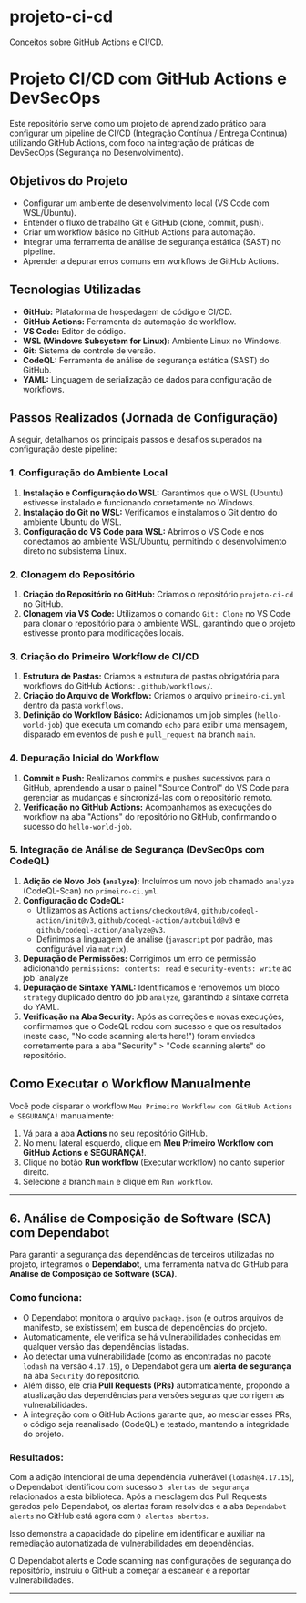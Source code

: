 # projeto-ci-cd
Conceitos sobre GitHub Actions e CI/CD.
# Projeto CI/CD com GitHub Actions e DevSecOps

Este repositório serve como um projeto de aprendizado prático para configurar um pipeline de CI/CD (Integração Contínua / Entrega Contínua) utilizando GitHub Actions, com foco na integração de práticas de DevSecOps (Segurança no Desenvolvimento).

## Objetivos do Projeto

* Configurar um ambiente de desenvolvimento local (VS Code com WSL/Ubuntu).
* Entender o fluxo de trabalho Git e GitHub (clone, commit, push).
* Criar um workflow básico no GitHub Actions para automação.
* Integrar uma ferramenta de análise de segurança estática (SAST) no pipeline.
* Aprender a depurar erros comuns em workflows de GitHub Actions.

## Tecnologias Utilizadas

* **GitHub:** Plataforma de hospedagem de código e CI/CD.
* **GitHub Actions:** Ferramenta de automação de workflow.
* **VS Code:** Editor de código.
* **WSL (Windows Subsystem for Linux):** Ambiente Linux no Windows.
* **Git:** Sistema de controle de versão.
* **CodeQL:** Ferramenta de análise de segurança estática (SAST) do GitHub.
* **YAML:** Linguagem de serialização de dados para configuração de workflows.

## Passos Realizados (Jornada de Configuração)

A seguir, detalhamos os principais passos e desafios superados na configuração deste pipeline:

### 1. Configuração do Ambiente Local

1.  **Instalação e Configuração do WSL:** Garantimos que o WSL (Ubuntu) estivesse instalado e funcionando corretamente no Windows.
2.  **Instalação do Git no WSL:** Verificamos e instalamos o Git dentro do ambiente Ubuntu do WSL.
3.  **Configuração do VS Code para WSL:** Abrimos o VS Code e nos conectamos ao ambiente WSL/Ubuntu, permitindo o desenvolvimento direto no subsistema Linux.

### 2. Clonagem do Repositório

1.  **Criação do Repositório no GitHub:** Criamos o repositório `projeto-ci-cd` no GitHub.
2.  **Clonagem via VS Code:** Utilizamos o comando `Git: Clone` no VS Code para clonar o repositório para o ambiente WSL, garantindo que o projeto estivesse pronto para modificações locais.

### 3. Criação do Primeiro Workflow de CI/CD

1.  **Estrutura de Pastas:** Criamos a estrutura de pastas obrigatória para workflows do GitHub Actions: `.github/workflows/`.
2.  **Criação do Arquivo de Workflow:** Criamos o arquivo `primeiro-ci.yml` dentro da pasta `workflows`.
3.  **Definição do Workflow Básico:** Adicionamos um job simples (`hello-world-job`) que executa um comando `echo` para exibir uma mensagem, disparado em eventos de `push` e `pull_request` na branch `main`.

### 4. Depuração Inicial do Workflow

1.  **Commit e Push:** Realizamos commits e pushes sucessivos para o GitHub, aprendendo a usar o painel "Source Control" do VS Code para gerenciar as mudanças e sincronizá-las com o repositório remoto.
2.  **Verificação no GitHub Actions:** Acompanhamos as execuções do workflow na aba "Actions" do repositório no GitHub, confirmando o sucesso do `hello-world-job`.

### 5. Integração de Análise de Segurança (DevSecOps com CodeQL)

1.  **Adição de Novo Job (`analyze`):** Incluímos um novo job chamado `analyze` (CodeQL-Scan) no `primeiro-ci.yml`.
2.  **Configuração do CodeQL:**
    * Utilizamos as Actions `actions/checkout@v4`, `github/codeql-action/init@v3`, `github/codeql-action/autobuild@v3` e `github/codeql-action/analyze@v3`.
    * Definimos a linguagem de análise (`javascript` por padrão, mas configurável via `matrix`).
3.  **Depuração de Permissões:** Corrigimos um erro de permissão adicionando `permissions: contents: read` e `security-events: write` ao job `analyze
4.  **Depuração de Sintaxe YAML:** Identificamos e removemos um bloco `strategy` duplicado dentro do job `analyze`, garantindo a sintaxe correta do YAML.
5.  **Verificação na Aba Security:** Após as correções e novas execuções, confirmamos que o CodeQL rodou com sucesso e que os resultados (neste caso, "No code scanning alerts here!") foram enviados corretamente para a aba "Security" > "Code scanning alerts" do repositório.

## Como Executar o Workflow Manualmente

Você pode disparar o workflow `Meu Primeiro Workflow com GitHub Actions e SEGURANÇA!` manualmente:

1.  Vá para a aba **Actions** no seu repositório GitHub.
2.  No menu lateral esquerdo, clique em **Meu Primeiro Workflow com GitHub Actions e SEGURANÇA!**.
3.  Clique no botão **Run workflow** (Executar workflow) no canto superior direito.
4.  Selecione a branch `main` e clique em `Run workflow`.

---
## 6. Análise de Composição de Software (SCA) com Dependabot

Para garantir a segurança das dependências de terceiros utilizadas no projeto, integramos o **Dependabot**, uma ferramenta nativa do GitHub para **Análise de Composição de Software (SCA)**.

### Como funciona:

* O Dependabot monitora o arquivo `package.json` (e outros arquivos de manifesto, se existissem) em busca de dependências do projeto.
* Automaticamente, ele verifica se há vulnerabilidades conhecidas em qualquer versão das dependências listadas.
* Ao detectar uma vulnerabilidade (como as encontradas no pacote `lodash` na versão `4.17.15`), o Dependabot gera um **alerta de segurança** na aba `Security` do repositório.
* Além disso, ele cria **Pull Requests (PRs)** automaticamente, propondo a atualização das dependências para versões seguras que corrigem as vulnerabilidades.
* A integração com o GitHub Actions garante que, ao mesclar esses PRs, o código seja reanalisado (CodeQL) e testado, mantendo a integridade do projeto.

### Resultados:

Com a adição intencional de uma dependência vulnerável (`lodash@4.17.15`), o Dependabot identificou com sucesso `3 alertas de segurança` relacionados a esta biblioteca. Após a mesclagem dos Pull Requests gerados pelo Dependabot, os alertas foram resolvidos e a aba `Dependabot alerts` no GitHub está agora com `0 alertas abertos`.

Isso demonstra a capacidade do pipeline em identificar e auxiliar na remediação automatizada de vulnerabilidades em dependências.

O Dependabot alerts e Code scanning nas configurações de segurança do repositório, instruiu o GitHub a começar a escanear e a reportar vulnerabilidades.


---
